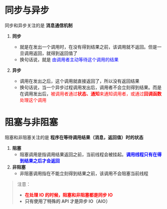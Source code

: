 # 同步与异步

同步和异步关注的是 **消息通信机制**



1. **同步**
   - 就是在发出一个调用时，在没有得到结果之前，该调用就不返回。但是一旦调用返回，就得到返回值了
   - 换句话说，就是 <font color=blue>由调用者主动等待这个调用的结果</font>

2. **异步**
   - 调用在发出之后，这个调用就直接返回了，所以没有返回结果
   - 换句话说，当一个异步过程调用发出后，调用者不会立刻得到结果。而是在调用发出后，<font color=red>被调用者通过**状态、通知**来通知调用者，或通过**回调函数**处理这个调用</font>



# 阻塞与非阻塞

阻塞和非阻塞关注的是 **程序在等待调用结果（消息，返回值）时的状态**



1. **阻塞**
   - 阻塞调用是指调用结果返回之前，当前线程会被挂起。<font color=blue>**调用线程只有在得到结果之后才会返回**</font>
2. **非阻塞**
   - 非阻塞调用指在不能立刻得到结果之前，该调用不会阻塞当前线程



>  注意：
>
> - <font color=red>**在处理 IO 的时候，阻塞和非阻塞都是同步 IO**</font>
> - **只有使用了特殊的 API 才是异步 IO（AIO）**

